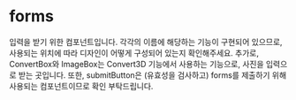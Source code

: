# forms
입력을 받기 위한 컴포넌트입니다.
각각의 이름에 해당하는 기능이 구현되어 있으므로, 사용되는 위치에 따라 디자인이 어떻게 구성되어 있는지 확인해주세요.
추가로, ConvertBox와 ImageBox는 Convert3D 기능에서 사용하는 기능으로, 사진을 입력으로 받는 곳입니다.
또한, submitButton은 (유효성을 검사하고) forms를 제출하기 위해 사용되는 컴포넌트이므로 확인 부탁드립니다.
